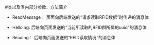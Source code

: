 #类以及类内部分参数、方法简介

- ReadMessage： 页面向后端发送的“请求读取RFID数据”时传递的消息体
  
- Helloing: 后端向页面发送的“当前所读取的RFID群所属的uuid”的消息体

- Reading： 后端向页面发送的“RFID读取情况”的消息体